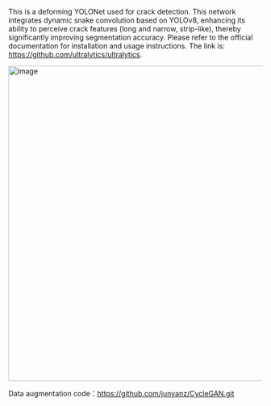 This is a deforming YOLONet used for crack detection.
This network integrates dynamic snake convolution based on YOLOv8, enhancing its ability to perceive crack features (long and narrow, strip-like), thereby significantly improving segmentation accuracy.
Please refer to the official documentation for installation and usage instructions. The link is: https://github.com/ultralytics/ultralytics.

<img width="921" height="625" alt="image" src="https://github.com/user-attachments/assets/4a3e6d0f-ecea-43db-b9bc-302aa6e7e758" />


Data augmentation code：https://github.com/junyanz/CycleGAN.git
